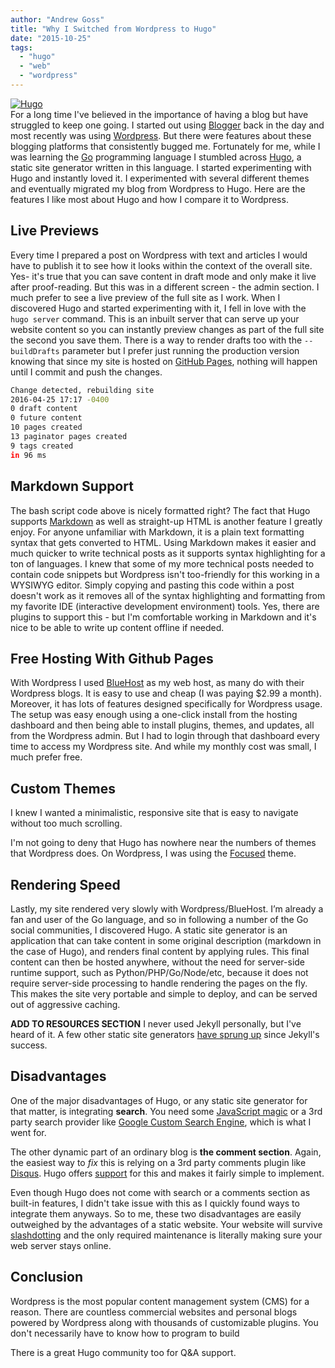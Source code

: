 ```yaml
---
author: "Andrew Goss"
title: "Why I Switched from Wordpress to Hugo"
date: "2015-10-25"
tags:
  - "hugo"
  - "web"
  - "wordpress"
---
```

<a href="https://gohugo.io" target="_blank">![Hugo](/img/post/hugo.png "Hugo")</a><br>
For a long time I've believed in the importance of having a blog but have struggled to keep one going. I started out using <a href="https://www.blogger.com" target="_blank">Blogger</a> back in the day and most recently was using <a href="https://wordpress.org" target="_blank">Wordpress</a>. But there were features about these blogging platforms that consistently bugged me. Fortunately for me, while I was learning the <a href="http://golang.org" target="_blank">Go</a> programming language I stumbled across <a href="https://gohugo.io" target="_blank">Hugo</a>, a static site generator written in this language. I started experimenting with Hugo and instantly loved it. I experimented with several different themes and eventually migrated my blog from Wordpress to Hugo. Here are the features I like most about Hugo and how I compare it to Wordpress.


## Live Previews

Every time I prepared a post on Wordpress with text and articles I would have to publish it to see how it looks within the context of the overall site. Yes- it's true that you can save content in draft mode and only make it live after proof-reading. But this was in a different screen - the admin section. I much prefer to see a live preview of the full site as I work. When I discovered Hugo and started experimenting with it, I fell in love with the `hugo server` command. This is an inbuilt server that can serve up your website content so you can instantly preview changes as part of the full site the second you save them. There is a way to render drafts too with the `--buildDrafts` parameter but I prefer just running the production version knowing that since my site is hosted on <a href="https://pages.github.com" target="_blank">GitHub Pages</a>, nothing will happen until I commit and push the changes. 

```bash
Change detected, rebuilding site
2016-04-25 17:17 -0400
0 draft content
0 future content
10 pages created
13 paginator pages created
9 tags created
in 96 ms
```

## Markdown Support

The bash script code above is nicely formatted right? The fact that Hugo supports <a href="https://daringfireball.net/projects/markdown" target="_blank">Markdown</a> as well as straight-up HTML is another feature I greatly enjoy. For anyone unfamiliar with Markdown, it is a plain text formatting syntax that gets converted to HTML. Using Markdown makes it easier and much quicker to write technical posts as it supports syntax highlighting for a ton of languages. I knew that some of my more technical posts needed to contain code snippets but Wordpress isn't too-friendly for this working in a WYSIWYG editor. Simply copying and pasting this code within a post doesn't work as it removes all of the syntax highlighting and formatting from my favorite IDE (interactive development environment) tools. Yes, there are plugins to support this - but I'm comfortable working in Markdown and it's nice to be able to write up content offline if needed. 

## Free Hosting With Github Pages

With Wordpress I used <a href="https://www.bluehost.com" target="_blank">BlueHost</a> as my web host, as many do with their Wordpress blogs. It is easy to use and cheap (I was paying $2.99 a month). Moreover, it has lots of features designed specifically for Wordpress usage. The setup was easy enough using a one-click install from the hosting dashboard and then being able to install plugins, themes, and updates, all from the Wordpress admin. But I had to login through that dashboard every time to access my Wordpress site. And while my monthly cost was small, I much prefer free. 

## Custom Themes

I knew I wanted a minimalistic, responsive site that is easy to navigate without too much scrolling.

I'm not going to deny that Hugo has nowhere near the numbers of themes that Wordpress does. On Wordpress, I was using the <a href="http://www.s5themes.com/theme/focused" target="_blank">Focused</a> theme.

## Rendering Speed

Lastly, my site rendered very slowly with Wordpress/BlueHost. I’m already a fan and user of the Go language, and so in following a number of the Go social communities, I discovered Hugo. A static site generator is an application that can take content in some original description (markdown in the case of Hugo), and renders final content by applying rules. This final content can then be hosted anywhere, without the need for server-side runtime support, such as Python/PHP/Go/Node/etc, because it does not require server-side processing to handle rendering the pages on the fly. This makes the site very portable and simple to deploy, and can be served out of aggressive caching.

**ADD TO RESOURCES SECTION**
I never used Jekyll personally, but I've heard of it. A few other static site generators <a href="https://www.staticgen.com" target="_blank">have sprung up</a> since Jekyll's success.

## Disadvantages

One of the major disadvantages of Hugo, or any static site generator for that matter, is integrating **search**. You need some [JavaScript magic](http://discuss.gohugo.io/t/how-are-you-implementing-site-search/986/14) or a 3rd party search provider like [Google Custom Search Engine](https://cse.google.com), which is what I went for.

The other dynamic part of an ordinary blog is **the comment section**. Again, the easiest way to *fix* this is relying on a 3rd party comments plugin like [Disqus](https://disqus.com/). Hugo offers <a href="https://gohugo.io/extras/comments" target="_blank">support</a> for this and makes it fairly simple to implement.

Even though Hugo does not come with search or a comments section as built-in features, I didn't take issue with this as I quickly found ways to integrate them anyways. So to me, these two disadvantages are easily outweighed by the advantages of a static website. Your website will survive <a href="https://en.wikipedia.org/wiki/Slashdot_effect" target="_blank">slashdotting</a> and the only required maintenance is literally making sure your web server stays online.

## Conclusion

Wordpress is the most popular content management system (CMS) for a reason. There are countless commercial websites and personal blogs powered by Wordpress along with thousands of customizable plugins. You don't necessarily have to know how to program to build 

There is a great Hugo community too for Q&A support.